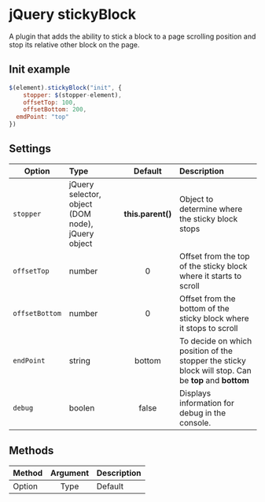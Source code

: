 # jQuery stickyBlock

A plugin that adds the ability to stick a block to a page scrolling position and stop its relative other block on the page.

## Init example
```javascript
$(element).stickyBlock("init", {
	stopper: $(stopper-element),
	offsetTop: 100,
	offsetBottom: 200,
  emdPoint: "top"
})
```

## Settings

| Option  | Type | Default  | Description |
| --- | :-- | :--: | :-- |
| `stopper`  | jQuery selector, object (DOM node), jQuery object  | **this.parent()**  | Object to determine where the sticky block stops  |
| `offsetTop`  | number  | 0  | Offset from the top of the sticky block where it starts to scroll  |
| `offsetBottom`  | number  | 0  | Offset from the bottom of the sticky block where it stops to scroll  |
| `endPoint`  | string  | bottom  | To decide on which position of the stopper the sticky block will stop. Can be **top** and **bottom** |
| `debug`  | boolen  | false  | Displays information for debug in the console. |

## Methods

| Method  | Argument | Description  |
| --- | :--: | :-- |
| Option  | Type | Default  |
